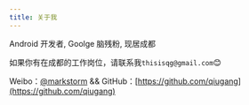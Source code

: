 ```yaml
---
title: 关于我
---
```



Android 开发者, Goolge 脑残粉, 现居成都

如果你有在成都的工作岗位，请联系我`thisisqg@gmail.com`😊



Weibo：[@markstorm](htts://weibo.com/rl5252) && GitHub：[https://github.com/qiugang](https://github.com/qiugang)
